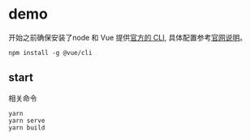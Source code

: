 # demo

开始之前确保安装了node 和 Vue 提供[官方的 CLI](https://github.com/vuejs/vue-cli), 具体配置参考[官网说明](https://github.com/vuejs/vue-docs-zh-cn/blob/master/vue-cli/README.md#%E4%BB%8B%E7%BB%8D)。

```shell
npm install -g @vue/cli
```

## start

相关命令

```shell
yarn
yarn serve
yarn build
```